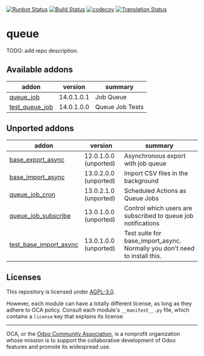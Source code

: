 [![Runbot Status](https://runbot.odoo-community.org/runbot/badge/flat/230/14.0.svg)](https://runbot.odoo-community.org/runbot/repo/github-com-oca-queue-230)
[![Build Status](https://travis-ci.com/OCA/queue.svg?branch=14.0)](https://travis-ci.com/OCA/queue)
[![codecov](https://codecov.io/gh/OCA/queue/branch/14.0/graph/badge.svg)](https://codecov.io/gh/OCA/queue)
[![Translation Status](https://translation.odoo-community.org/widgets/queue-14-0/-/svg-badge.svg)](https://translation.odoo-community.org/engage/queue-14-0/?utm_source=widget)

<!-- /!\ do not modify above this line -->

# queue

TODO: add repo description.

<!-- /!\ do not modify below this line -->

<!-- prettier-ignore-start -->

[//]: # (addons)

Available addons
----------------
addon | version | summary
--- | --- | ---
[queue_job](queue_job/) | 14.0.1.0.1 | Job Queue
[test_queue_job](test_queue_job/) | 14.0.1.0.0 | Queue Job Tests


Unported addons
---------------
addon | version | summary
--- | --- | ---
[base_export_async](base_export_async/) | 12.0.1.0.0 (unported) | Asynchronous export with job queue
[base_import_async](base_import_async/) | 13.0.2.0.0 (unported) | Import CSV files in the background
[queue_job_cron](queue_job_cron/) | 13.0.2.1.0 (unported) | Scheduled Actions as Queue Jobs
[queue_job_subscribe](queue_job_subscribe/) | 13.0.1.0.0 (unported) | Control which users are subscribed to queue job notifications
[test_base_import_async](test_base_import_async/) | 13.0.1.0.0 (unported) | Test suite for base_import_async. Normally you don't need to install this.

[//]: # (end addons)

<!-- prettier-ignore-end -->

## Licenses

This repository is licensed under [AGPL-3.0](LICENSE).

However, each module can have a totally different license, as long as they adhere to OCA
policy. Consult each module's `__manifest__.py` file, which contains a `license` key
that explains its license.

----

OCA, or the [Odoo Community Association](http://odoo-community.org/), is a nonprofit
organization whose mission is to support the collaborative development of Odoo features
and promote its widespread use.

